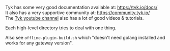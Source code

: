 Tyk has some very good documentation available at: https://tyk.io/docs/       
It also has a very supportive community at: https://community.tyk.io/        
The [Tyk youtube channel](https://www.youtube.com/channel/UCe3VG8wgz03u73xiomGeQzQ/videos) also has a lot of good videos & tutorials.          
      

Each high-level directory tries to deal with one thing.

Also see `offline-plugin-build.sh` which "doesn't need golang installed and works for any gateway version".

